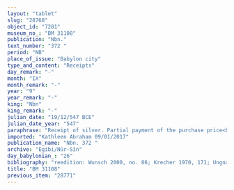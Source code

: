 ```yaml
---
layout: "tablet"
slug: "28768"
object_id: "7281"
museum_no_: "BM 31108"
publication: "Nbn."
text_number: "372 "
period: "NB"
place_of_issue: "Babylon city"
type_and_content: "Receipts"
day_remark: "-"
month: "IX"
month_remark: "-"
year: "9"
year_remark: "-"
king: "Nbn"
king_remark: "-"
julian_date: "19/12/547 BCE"
julian_date_year: "547"
paraphrase: "Receipt of silver. Partial payment of the purchase price<br /> <strong>A<sub>1</sub></strong> and <strong>A<sub>2</sub></strong> receive (<em>mahāru</em>) 20 shekels of silver, from the purchase price of their field (<em>ina &scaron;īm zēri</em>) from <strong>B</strong>. Names of 2 witnesses and the scribe.<br /> &nbsp;<br /> <strong>A<sub>1</sub> </strong>= &Scaron;āpik-zēri; <strong>A<sub>2</sub></strong> = Bēl-uballiṭ; <strong>B</strong> = Itti-Marduk-balāṭu/Nab&ucirc;-ahhē-iddin//Egibi"
imported: "Kathleen Abraham 09/01/2017"
publication_name: "Nbn. 372 "
archive: "Egibi/Nūr-Sîn"
day_babylonian_: "26"
bibliography: "reedition: Wunsch 2000, no. 86; Krecher 1970, 171; Ungnad, SSS 10 (1908), no. 8. "
title: "BM 31108"
previous_item: "28771"
---
```

